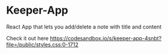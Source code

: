 # Keeper-App
React App that lets you add/delete a note with title and content

Check it out here https://codesandbox.io/s/keeper-app-4snbt?file=/public/styles.css:0-1712
